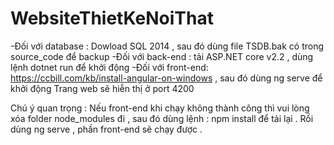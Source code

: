# WebsiteThietKeNoiThat
-Đối với database : Dowload SQL 2014 , sau đó dùng file TSDB.bak có trong source_code để backup
-Đối với back-end : tải ASP.NET core v2.2 , dùng lệnh dotnet run để khởi động
-Đối với front-end: https://ccbill.com/kb/install-angular-on-windows , sau đó dùng ng serve để khởi động
Trang web sẽ hiễn thị ở port 4200 

Chú ý quan trọng : Nếu front-end khi chạy không thành công thì vui lòng xóa folder node_modules đi , sau đó dùng lệnh : npm install để tải lại . Rồi dùng ng serve , phần front-end sẽ chạy được .
